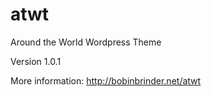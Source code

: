 atwt
====

Around the World Wordpress Theme

Version 1.0.1

More information: http://bobinbrinder.net/atwt
